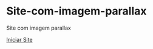 # Site-com-imagem-parallax
Site com imagem parallax

<a href="https://felipegfa.github.io/Site-com-imagem-parallax/">Iniciar Site</a>
